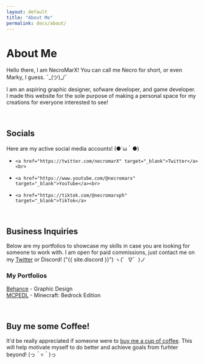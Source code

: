 ```yaml
---
layout: default
title: "About Me"
permalink: docs/about/
---
```

# About Me

Hello there, I am NecroMarX! You can call me Necro for short, or even Marky, I guess. ¯\_(ツ)_/¯

I am an aspiring graphic designer, sofware developer, and game developer. I made this website for the sole purpose of making a personal space for my creations for everyone interested to see!

<br>

## Socials

Here are my active social media accounts! (●´ω｀●)

-     <a href="https://twitter.com/necromarX" target="_blank">Twitter</a><br>
-     <a href="https://www.youtube.com/@necromarx" target="_blank">YouTube</a><br>
-     <a href="https://tiktok.com/@necromarxph" target="_blank">TikTok</a>

<br>

## Business Inquiries

Below are my portfolios to showcase my skills in case you are looking for someone to work with. I am open for paid commissions, just contact me on my [Twitter](https://twitter.com/necromarx) or Discord! ("{{ site.discord }}") ヽ(゜∇゜)ノ

### My Portfolios

<a href="https://www.behance.net/necromarx" target="_blank">Behance</a> - Graphic Design<br>
<a href="https://mcpedl.com/user/necromarx" target="_blank">MCPEDL</a> - Minecraft: Bedrock Edition

<br>

## Buy me some Coffee!

It'd be really appreciated if someone were to <a href="https://ko-fi.com/necromarx#paypalModal" target="_blank">buy me a cup of coffee</a>. This will help motivate myself to do better and achieve goals from furhter beyond! (っ＾▿＾)っ
